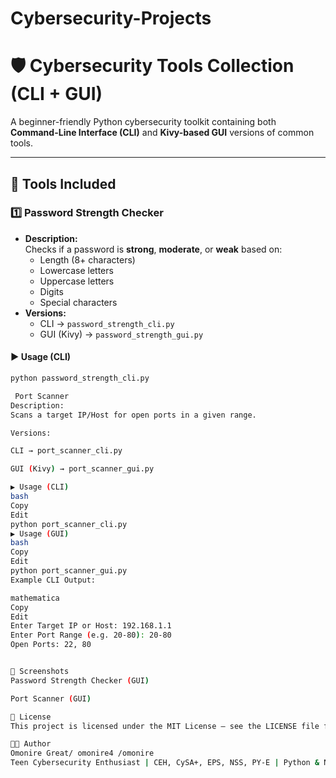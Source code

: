 # Cybersecurity-Projects
# 🛡 Cybersecurity Tools Collection (CLI + GUI)

A beginner-friendly Python cybersecurity toolkit containing both **Command-Line Interface (CLI)** and **Kivy-based GUI** versions of common tools.

---

## 📂 Tools Included

### 1️⃣ Password Strength Checker
- **Description:**  
  Checks if a password is **strong**, **moderate**, or **weak** based on:
  - Length (8+ characters)
  - Lowercase letters
  - Uppercase letters
  - Digits
  - Special characters
- **Versions:**  
  - CLI → `password_strength_cli.py`  
  - GUI (Kivy) → `password_strength_gui.py`

#### ▶ Usage (CLI)
```bash
python password_strength_cli.py

 Port Scanner
Description:
Scans a target IP/Host for open ports in a given range.

Versions:

CLI → port_scanner_cli.py

GUI (Kivy) → port_scanner_gui.py

▶ Usage (CLI)
bash
Copy
Edit
python port_scanner_cli.py
▶ Usage (GUI)
bash
Copy
Edit
python port_scanner_gui.py
Example CLI Output:

mathematica
Copy
Edit
Enter Target IP or Host: 192.168.1.1
Enter Port Range (e.g. 20-80): 20-80
Open Ports: 22, 80


📸 Screenshots
Password Strength Checker (GUI)

Port Scanner (GUI)

📜 License
This project is licensed under the MIT License – see the LICENSE file for details.

👨‍💻 Author
Omonire Great/ omonire4 /omonire
Teen Cybersecurity Enthusiast | CEH, CySA+, EPS, NSS, PY-E | Python & Network Security | Building Ethical Hacking & Security Automation Projects | https://github.com/omonire